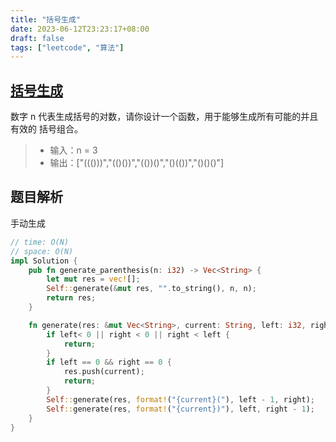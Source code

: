 ```yaml
---
title: "括号生成"
date: 2023-06-12T23:23:17+08:00
draft: false
tags: ["leetcode", "算法"]
---
```


## [括号生成](https://leetcode.cn/problems/generate-parentheses/)

数字 n 代表生成括号的对数，请你设计一个函数，用于能够生成所有可能的并且 有效的 括号组合。

>- 输入：n = 3
>- 输出：["((()))","(()())","(())()","()(())","()()()"]

## 题目解析

手动生成
```rust
// time: O(N)
// space: O(N)
impl Solution {
    pub fn generate_parenthesis(n: i32) -> Vec<String> {
        let mut res = vec![];
        Self::generate(&mut res, "".to_string(), n, n);
        return res;
    }

    fn generate(res: &mut Vec<String>, current: String, left: i32, right: i32) {
        if left< 0 || right < 0 || right < left {
            return;
        }
        if left == 0 && right == 0 {
            res.push(current);
            return;
        }
        Self::generate(res, format!("{current}("), left - 1, right);
        Self::generate(res, format!("{current})"), left, right - 1);
    }
}

```

